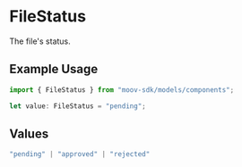 # FileStatus

The file's status.

## Example Usage

```typescript
import { FileStatus } from "moov-sdk/models/components";

let value: FileStatus = "pending";
```

## Values

```typescript
"pending" | "approved" | "rejected"
```